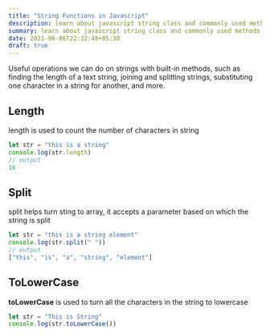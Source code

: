```yaml
---
title: "String Functions in Javascript"
description: learn about javascript string class and commonly used methods which will help developer more productive and achieve required functionality
summary: learn about javascript string class and commonly used methods which will help developer more productive and achieve required functionality
date: 2021-06-06T22:32:48+05:30
draft: true
---
```


Useful operations we can do on strings with built-in methods, such as finding the length of a text string, joining and splitting strings, substituting one character in a string for another, and more.

## Length
length is used to count the number of characters in string

```js
let str = "this is a string"
console.log(str.length)
// output
16
```

## Split
split helps turn sting to array, it accepts a parameter based on which the string is split

```js
let str = "this is a string element"
console.log(str.split(" "))
// output
["this", "is", "a", "string", "element"]
```

## ToLowerCase
__toLowerCase__ is used to turn all the characters in the string to lowercase

```js
let str = "This is String"
console.log(str.toLowerCase())
```
